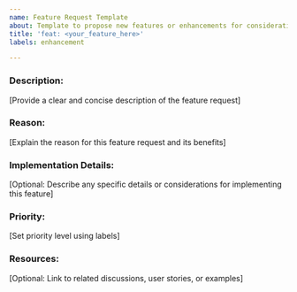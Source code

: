 ```yaml
---
name: Feature Request Template
about: Template to propose new features or enhancements for consideration
title: 'feat: <your_feature_here>'
labels: enhancement

---
```


### Description:

[Provide a clear and concise description of the feature request]

### Reason:

[Explain the reason for this feature request and its benefits]

### Implementation Details:

[Optional: Describe any specific details or considerations for implementing this feature]

### Priority:

[Set priority level using labels]

### Resources:

[Optional: Link to related discussions, user stories, or examples]
